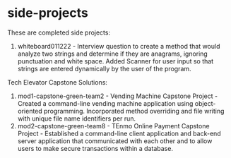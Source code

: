 # side-projects
These are completed side projects:

1) whiteboard011222 - Interview question to create a method that would analyze two strings and determine if they are anagrams, ignoring punctuation and white space. Added Scanner for user input so that strings are entered dynamically by the user of the program.


Tech Elevator Capstone Solutions:

1) mod1-capstone-green-team2 - Vending Machine Capstone Project - Created a command-line vending machine application using object-oriented programming. Incorporated method overriding and file writing with unique file name identifiers per run.
2) mod2-capstone-green-team8 - TEnmo Online Payment Capstone Project - Established a command-line client application and back-end server application that communicated with each other and to allow users to make secure transactions within a database.
